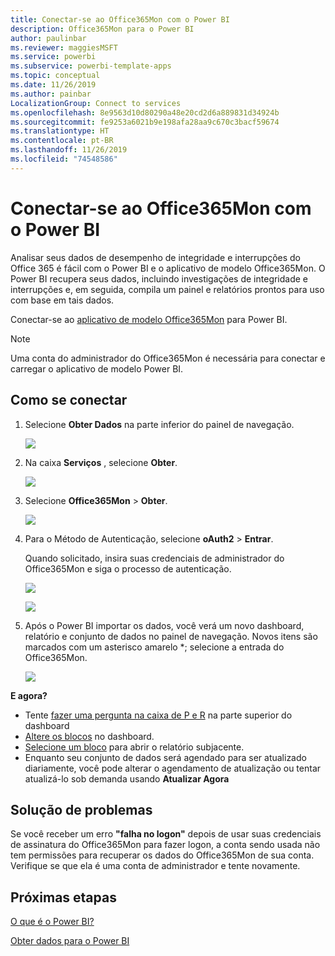 ```yaml
---
title: Conectar-se ao Office365Mon com o Power BI
description: Office365Mon para o Power BI
author: paulinbar
ms.reviewer: maggiesMSFT
ms.service: powerbi
ms.subservice: powerbi-template-apps
ms.topic: conceptual
ms.date: 11/26/2019
ms.author: painbar
LocalizationGroup: Connect to services
ms.openlocfilehash: 8e9563d10d80290a48e20cd2d6a889831d34924b
ms.sourcegitcommit: fe9253a6021b9e198afa28aa9c670c3bacf59674
ms.translationtype: HT
ms.contentlocale: pt-BR
ms.lasthandoff: 11/26/2019
ms.locfileid: "74548586"
---
```

# <a name="connect-to-office365mon-with-power-bi"></a>Conectar-se ao Office365Mon com o Power BI
Analisar seus dados de desempenho de integridade e interrupções do Office 365 é fácil com o Power BI e o aplicativo de modelo Office365Mon. O Power BI recupera seus dados, incluindo investigações de integridade e interrupções e, em seguida, compila um painel e relatórios prontos para uso com base em tais dados.

Conectar-se ao [aplicativo de modelo Office365Mon](https://msit.powerbi.com/groups/me/getapps/services/office365mon.office365mon_powerbi_v3) para Power BI.

>[!NOTE]
>Uma conta do administrador do Office365Mon é necessária para conectar e carregar o aplicativo de modelo Power BI.

## <a name="how-to-connect"></a>Como se conectar
1. Selecione **Obter Dados** na parte inferior do painel de navegação.
   
   ![](media/service-connect-to-office365mon/pbi_getdata.png)
2. Na caixa **Serviços** , selecione **Obter**.
   
   ![](media/service-connect-to-office365mon/pbi_getservices.png) 
3. Selecione **Office365Mon** \> **Obter**.
   
   ![](media/service-connect-to-office365mon/o365mon.png)
4. Para o Método de Autenticação, selecione **oAuth2** \> **Entrar**.
   
   Quando solicitado, insira suas credenciais de administrador do Office365Mon e siga o processo de autenticação.
   
   ![](media/service-connect-to-office365mon/creds.png)
   
   ![](media/service-connect-to-office365mon/creds2.png)
5. Após o Power BI importar os dados, você verá um novo dashboard, relatório e conjunto de dados no painel de navegação. Novos itens são marcados com um asterisco amarelo \*; selecione a entrada do Office365Mon.
   
   ![](media/service-connect-to-office365mon/dashboard4.png)

**E agora?**

* Tente [fazer uma pergunta na caixa de P e R](consumer/end-user-q-and-a.md) na parte superior do dashboard
* [Altere os blocos](service-dashboard-edit-tile.md) no dashboard.
* [Selecione um bloco](consumer/end-user-tiles.md) para abrir o relatório subjacente.
* Enquanto seu conjunto de dados será agendado para ser atualizado diariamente, você pode alterar o agendamento de atualização ou tentar atualizá-lo sob demanda usando **Atualizar Agora**

## <a name="troubleshooting"></a>Solução de problemas
Se você receber um erro **"falha no logon"** depois de usar suas credenciais de assinatura do Office365Mon para fazer logon, a conta sendo usada não tem permissões para recuperar os dados do Office365Mon de sua conta. Verifique se que ela é uma conta de administrador e tente novamente.

## <a name="next-steps"></a>Próximas etapas
[O que é o Power BI?](fundamentals/power-bi-overview.md)

[Obter dados para o Power BI](service-get-data.md)

